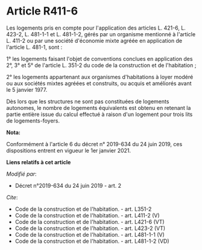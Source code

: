 # Article R411-6

Les logements pris en compte pour l'application des articles L. 421-6, L. 423-2, L. 481-1-1 et L. 481-1-2, gérés par un
organisme mentionné à l'article L. 411-2 ou par une société d'économie mixte agréée en application de l'article L. 481-1,
sont : 

1° les logements faisant l'objet de conventions conclues en application des 2°, 3° et 5° de l'article L. 351-2 du code de la
construction et de l'habitation ; 

2° les logements appartenant aux organismes d'habitations à loyer modéré ou aux sociétés mixtes agréées et construits, ou
acquis et améliorés avant le 5 janvier 1977. 

Dès lors que les structures ne sont pas constituées de logements autonomes, le nombre de logements équivalents est obtenu en
retenant la partie entière issue du calcul effectué à raison d'un logement pour trois lits de logements-foyers.

**Nota:**

Conformément à l'article 6 du décret n° 2019-634 du 24 juin 2019, ces dispositions entrent en vigueur le 1er janvier 2021.

**Liens relatifs à cet article**

_Modifié par_:

  - Décret n°2019-634 du 24 juin 2019 - art. 2

_Cite_:

  - Code de la construction et de l'habitation. - art. L351-2
  - Code de la construction et de l'habitation. - art. L411-2 (V)
  - Code de la construction et de l'habitation. - art. L421-6 (VT)
  - Code de la construction et de l'habitation. - art. L423-2 (VT)
  - Code de la construction et de l'habitation. - art. L481-1-1 (V)
  - Code de la construction et de l'habitation. - art. L481-1-2 (VD)
